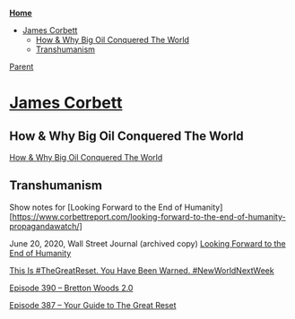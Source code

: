 <!-- START doctoc generated TOC please keep comment here to allow auto update -->
<!-- DON'T EDIT THIS SECTION, INSTEAD RE-RUN doctoc TO UPDATE -->
**[Home](#pages/blog/cv19/index)**

- [James Corbett](#james-corbett)
  - [How & Why Big Oil Conquered The World](#how--why-big-oil-conquered-the-world)
  - [Transhumanism](#transhumanism)

<!-- END doctoc generated TOC please keep comment here to allow auto update -->

[Parent](#pages/blog/cv19/people/index)

# [James Corbett](https://www.corbettreport.com/)


## How & Why Big Oil Conquered The World

[How & Why Big Oil Conquered The World](https://www.corbettreport.com/bigoil/)

## Transhumanism

Show notes for [Looking Forward to the End of Humanity][https://www.corbettreport.com/looking-forward-to-the-end-of-humanity-propagandawatch/]

June 20, 2020, Wall Street Journal (archived copy)
[Looking Forward to the End of Humanity](https://archive.is/elqlF#selection-2091.5-2094.0)


[This Is #TheGreatReset. You Have Been Warned. #NewWorldNextWeek](https://www.youtube.com/watch?v=8lh-HGcXE1Q)

<div class="video-view" data-id="QQxcuHF_QEM"></div>

<div class="video-view" data-id="EnF1PIHCYsw"></div>


[Episode 390 – Bretton Woods 2.0](https://www.corbettreport.com/brettonwoods2/)


[Episode 387 – Your Guide to The Great Reset](https://www.corbettreport.com/greatreset/)

